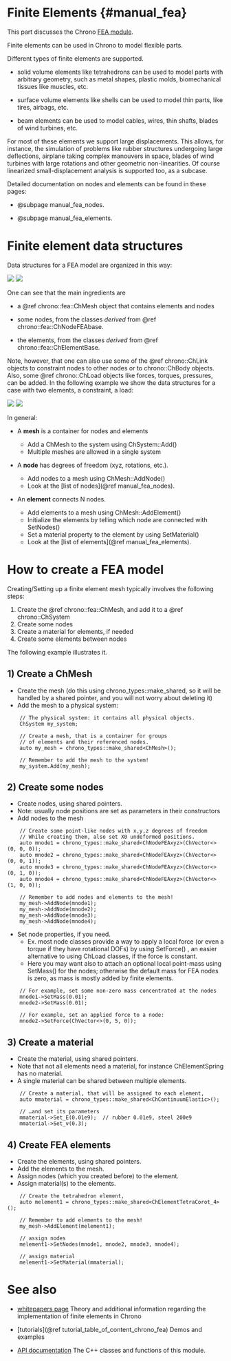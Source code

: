 ﻿
Finite Elements      {#manual_fea}
===============

This part discusses the Chrono [FEA module](group__chrono__fea.html).

Finite elements can be used in Chrono to model flexible parts. 

Different types of finite elements are supported.

- solid volume elements like tetrahedrons can be used to model parts with arbitrary geometry, such as metal shapes, plastic molds, biomechanical tissues like muscles, etc.

- surface volume elements like shells can be used to model thin parts, like tires, airbags, etc.

- beam elements can be used to model cables, wires, thin shafts, blades of wind turbines, etc.

For most of these elements we support large displacements. This allows, for instance, the simulation of problems like rubber structures undergoing 
large deflections, airplane taking complex manouvers in space, blades of wind turbines with large rotations and other geometric non-linearities. 
Of course linearized small-displacement analysis is supported too, as a subcase.


Detailed documentation on nodes and elements can be found in these pages:


* @subpage manual_fea_nodes.


* @subpage manual_fea_elements.




# Finite element data structures

Data structures for a FEA model are organized in this way:

![](http://www.projectchrono.org/assets/manual/fea_data_1a.png) ![](http://www.projectchrono.org/assets/manual/fea_data_1b.png)

One can see that the main ingredients are

- a @ref chrono::fea::ChMesh object that contains elements and nodes

- some nodes, from the classes *derived* from @ref chrono::fea::ChNodeFEAbase. 

- the elements, from the classes *derived* from @ref chrono::fea::ChElementBase. 


Note, however, that one can also use some of the @ref chrono::ChLink objects to constraint nodes to other nodes or to chrono::ChBody objects.
Also, some @ref chrono::ChLoad objects like forces, torques, pressures, can be added. In the following example we show the data structures for
a case with two elements, a constraint, a load:

![](http://www.projectchrono.org/assets/manual/fea_data_2a.png) ![](http://www.projectchrono.org/assets/manual/fea_data_2b.png)


In general:

- A **mesh** is a container for nodes and elements
  - Add a ChMesh to the system using ChSystem::Add()
  - Multiple meshes are allowed in a single system

- A **node** has degrees of freedom (xyz, rotations, etc.). 
  - Add nodes to a mesh using ChMesh::AddNode()
  - Look at the [list of nodes](@ref manual_fea_nodes).

- An **element** connects N nodes. 
  - Add elements to a mesh using ChMesh::AddElement()
  - Initialize the elements by telling which node are connected with SetNodes()
  - Set a material property to the element by using SetMaterial()
  - Look at the [list of elements](@ref manual_fea_elements).


  
# How to create a FEA model 

Creating/Setting up a finite element mesh typically involves the following steps:

1. Create the @ref chrono::fea::ChMesh, and add it to a @ref chrono::ChSystem
2. Create some nodes
3. Create a material for elements, if needed
4. Create some elements between nodes

The following example illustrates it.

## 1) Create a ChMesh 

- Create the mesh (do this using chrono_types::make_shared, so it will be handled by a shared pointer, and you will not worry about deleting it)
- Add the mesh to a physical system:

~~~{.cpp}
    // The physical system: it contains all physical objects.
    ChSystem my_system;

    // Create a mesh, that is a container for groups
    // of elements and their referenced nodes.
    auto my_mesh = chrono_types::make_shared<ChMesh>();

    // Remember to add the mesh to the system!
    my_system.Add(my_mesh);
~~~

## 2) Create some nodes 

- Create nodes, using shared pointers.
- Note: usually node positions are set as parameters in their constructors
- Add nodes to the mesh

~~~{.cpp}
    // Create some point-like nodes with x,y,z degrees of freedom
    // While creating them, also set X0 undeformed positions.
    auto mnode1 = chrono_types::make_shared<ChNodeFEAxyz>(ChVector<>(0, 0, 0));
    auto mnode2 = chrono_types::make_shared<ChNodeFEAxyz>(ChVector<>(0, 0, 1));
    auto mnode3 = chrono_types::make_shared<ChNodeFEAxyz>(ChVector<>(0, 1, 0));
    auto mnode4 = chrono_types::make_shared<ChNodeFEAxyz>(ChVector<>(1, 0, 0));
    
    // Remember to add nodes and elements to the mesh!
    my_mesh->AddNode(mnode1);
    my_mesh->AddNode(mnode2);
    my_mesh->AddNode(mnode3);
    my_mesh->AddNode(mnode4);
~~~

- Set node properties, if you need. 
  - Ex. most node classes provide a way to apply a local force (or even a torque if they have rotational DOFs) by using SetForce() , an easier alternative to using ChLoad classes, if the force is constant.
  - Here you may want also to attach an optional local point-mass using SetMass() for the nodes;  otherwise the default mass for FEA nodes is zero, as mass is mostly added by finite elements.

~~~{.cpp}
    // For example, set some non-zero mass concentrated at the nodes
    mnode1->SetMass(0.01); 
    mnode2->SetMass(0.01); 

    // For example, set an applied force to a node:
    mnode2->SetForce(ChVector<>(0, 5, 0));
~~~

## 3) Create a material

- Create the material, using shared pointers.
- Note that not all elements need a material, for instance ChElementSpring has no material.
- A single material can be shared between multiple elements.

~~~{.cpp}
	// Create a material, that will be assigned to each element,
    auto mmaterial = chrono_types::make_shared<ChContinuumElastic>();

    // …and set its parameters
    mmaterial->Set_E(0.01e9);  // rubber 0.01e9, steel 200e9
    mmaterial->Set_v(0.3);
~~~

## 4) Create FEA elements

- Create the elements, using shared pointers.
- Add the elements to the mesh.
- Assign nodes (which you created before) to the element.
- Assign material(s) to the elements.

~~~{.cpp}
	// Create the tetrahedron element, 
    auto melement1 = chrono_types::make_shared<ChElementTetraCorot_4>();
    
    // Remember to add elements to the mesh!
    my_mesh->AddElement(melement1);

    // assign nodes
    melement1->SetNodes(mnode1, mnode2, mnode3, mnode4);

    // assign material
    melement1->SetMaterial(mmaterial);
~~~


# See also


- [whitepapers page](http://projectchrono.org/whitepapers/) 
  Theory and additional information regarding the implementation of finite elements in Chrono 

- [tutorials](@ref tutorial_table_of_content_chrono_fea) 
  Demos and examples
  
- [API documentation](group__chrono__fea.html) 
  The C++ classes and functions of this module.





